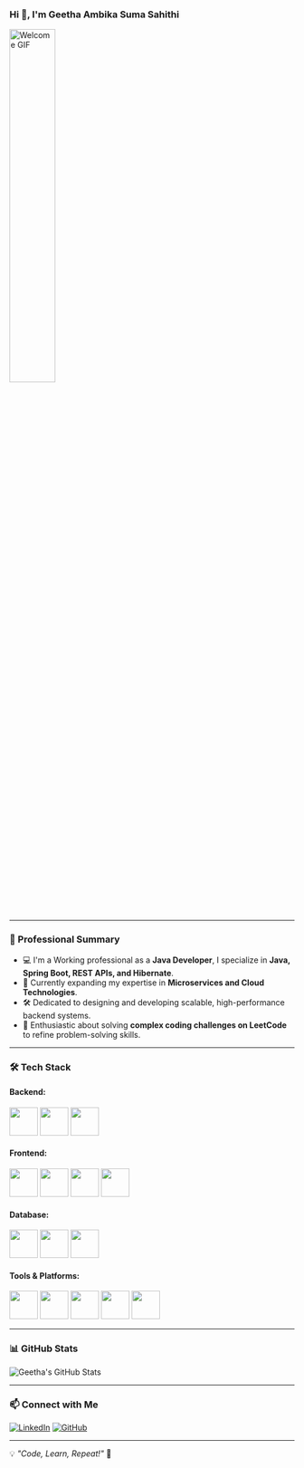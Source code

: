 ### Hi 👋, I'm Geetha Ambika Suma Sahithi

<img src="https://i.pinimg.com/originals/e7/26/c7/e726c74ac081eed50feee1433d12c998.gif" width="40%" alt="Welcome GIF">

---

### 🚀 Professional Summary

- 💻 I'm a Working professional as a **Java Developer**, I specialize in **Java, Spring Boot, REST APIs, and Hibernate**.
- 🌱 Currently expanding my expertise in **Microservices and Cloud Technologies**.
- 🛠️ Dedicated to designing and developing scalable, high-performance backend systems.
- 🎯 Enthusiastic about solving **complex coding challenges on LeetCode** to refine problem-solving skills.

---

### 🛠️ Tech Stack

#### Backend:
<p>
  <img src="https://cdn.jsdelivr.net/gh/devicons/devicon/icons/java/java-original.svg" width="50" height="50"/>
  <img src="https://cdn.jsdelivr.net/gh/devicons/devicon/icons/spring/spring-original.svg" width="50" height="50"/>
  <img src="https://cdn.jsdelivr.net/gh/devicons/devicon/icons/hibernate/hibernate-original.svg" width="50" height="50"/>
</p>

#### Frontend:
<p>
  <img src="https://cdn.jsdelivr.net/gh/devicons/devicon/icons/html5/html5-original.svg" width="50" height="50"/>
  <img src="https://cdn.jsdelivr.net/gh/devicons/devicon/icons/css3/css3-original.svg" width="50" height="50"/>
  <img src="https://cdn.jsdelivr.net/gh/devicons/devicon/icons/javascript/javascript-original.svg" width="50" height="50"/>
  <img src="https://cdn.jsdelivr.net/gh/devicons/devicon/icons/angularjs/angularjs-original.svg" width="50" height="50"/>
</p>

#### Database:
<p>
  <img src="https://cdn.jsdelivr.net/gh/devicons/devicon/icons/postgresql/postgresql-original.svg" width="50" height="50"/>
  <img src="https://cdn.jsdelivr.net/gh/devicons/devicon/icons/mysql/mysql-original.svg" width="50" height="50"/>
  <img src="https://cdn.jsdelivr.net/gh/devicons/devicon/icons/json/json-original.svg" width="50" height="50"/>
</p>

#### Tools & Platforms:
<p>
  <img src="https://cdn.jsdelivr.net/gh/devicons/devicon/icons/git/git-original.svg" width="50" height="50"/>
  <img src="https://cdn.jsdelivr.net/gh/devicons/devicon/icons/postman/postman-original.svg" width="50" height="50"/>
  <img src="https://cdn.jsdelivr.net/gh/devicons/devicon/icons/linux/linux-original.svg" width="50" height="50"/>
  <img src="https://cdn.jsdelivr.net/gh/devicons/devicon/icons/intellij/intellij-original.svg" width="50" height="50"/>
  <img src="https://cdn.jsdelivr.net/gh/devicons/devicon/icons/python/python-original.svg" width="50" height="50"/>
</p>

---

### 📊 GitHub Stats

![Geetha's GitHub Stats](https://github-readme-stats.vercel.app/api?username=geetha&show_icons=true&theme=radical)

---

### 📫 Connect with Me

[![LinkedIn](https://img.shields.io/badge/LinkedIn-0A66C2?style=for-the-badge&logo=linkedin&logoColor=white)](https://www.linkedin.com/in/geetha)
[![GitHub](https://img.shields.io/badge/GitHub-181717?style=for-the-badge&logo=github&logoColor=white)](https://github.com/geetha)

---

💡 _"Code, Learn, Repeat!"_ 🚀
